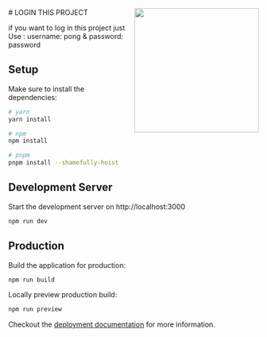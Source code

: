 
<img align='right' src="https://d20r2glx6euv0l.cloudfront.net/avatar/220f216eb4.jpg" width="250">
# LOGIN THIS PROJECT

if you want to log in this project just Use : username: pong & password: password

## Setup

Make sure to install the dependencies:

```bash
# yarn
yarn install

# npm
npm install

# pnpm
pnpm install --shamefully-hoist
```

## Development Server

Start the development server on http://localhost:3000

```bash
npm run dev
```

## Production

Build the application for production:

```bash
npm run build
```

Locally preview production build:

```bash
npm run preview
```

Checkout the [deployment documentation](https://v3.nuxtjs.org/guide/deploy/presets) for more information.
